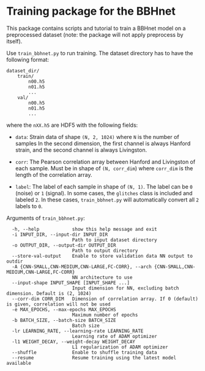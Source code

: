 # Training package for the BBHnet

This package contains scripts and tutorial to train a BBHnet model on
a preprocessed dataset (note: the package will not apply preprocess by itself).

Use `train_bbhnet.py` to run training.
The dataset directory has to have the following format:

```
dataset_dir/
    train/
        n00.h5
        n01.h5
        ...
    val/
        n00.h5
        n01.h5
        ...
```

where the `nXX.h5` are HDF5 with the following fields:

- `data`:
Strain data of shape `(N, 2, 1024)` where `N` is the number of samples
In the second dimension, the first channel is always Hanford strain,
and the second channel is always Livingston.

- `corr`:
The Pearson correlation array between Hanford and Livingston of each sample.
Must be in shape of `(N, corr_dim`) where `corr_dim` is the length of the correlation array.

- `label`:
The label of each sample in shape of `(N, 1)`.
The label can be `0` (noise) or `1` (signal).
In some cases, the `glitches` class is included and labeled `2`.
In these cases, `train_bbhnet.py` will automatically convert all `2` labels to `0`.

Arguments of `train_bbhnet.py`:
```
  -h, --help            show this help message and exit
  -i INPUT_DIR, --input-dir INPUT_DIR
                        Path to input dataset directory
  -o OUTPUT_DIR, --output-dir OUTPUT_DIR
                        Path to output directory
  --store-val-output    Enable to store validation data NN output to outdir
  -A {CNN-SMALL,CNN-MEDIUM,CNN-LARGE,FC-CORR}, --arch {CNN-SMALL,CNN-MEDIUM,CNN-LARGE,FC-CORR}
                        NN architecture to use
  --input-shape INPUT_SHAPE [INPUT_SHAPE ...]
                        Input dimension for NN, excluding batch dimension. Default is (2, 1024)
  --corr-dim CORR_DIM   Dimension of correlation array. If 0 (default) is given, correlation will not be used
  -e MAX_EPOCHS, --max-epochs MAX_EPOCHS
                        Maximum number of epochs
  -b BATCH_SIZE, --batch-size BATCH_SIZE
                        Batch size
  -lr LEARNING_RATE, --learning-rate LEARNING_RATE
                        Learning rate of ADAM optimizer
  -l1 WEIGHT_DECAY, --weight-decay WEIGHT_DECAY
                        L1 regularization of ADAM optimizer
  --shuffle             Enable to shuffle training data
  --resume              Resume training using the latest model available
```

